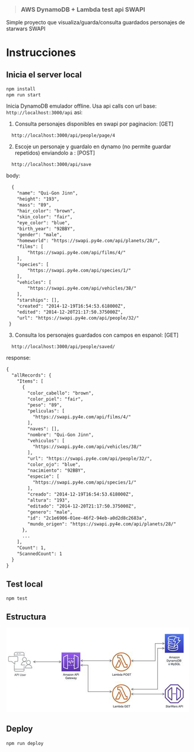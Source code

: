 
> ### AWS DynamoDB + Lambda test api SWAPI 

Simple proyecto que visualiza/guarda/consulta guardados  personajes de starwars SWAPI

# Instrucciones


## Inicia el server local

```
npm install
npm run start
```

Inicia DynamoDB emulador offline. Usa api calls con url base: `http://localhost:3000/api` asi:

1. Consulta personajes disponibles en swapi por paginacion:  [GET]

```
  http://localhost:3000/api/people/page/4
```

2. Escoje un personaje y guardalo en dynamo (no permite guardar repetidos) enviandolo a :  [POST]

```
  http://localhost:3000/api/save

```
  body: 

```
  {
    "name": "Qui-Gon Jinn", 
    "height": "193", 
    "mass": "89", 
    "hair_color": "brown", 
    "skin_color": "fair", 
    "eye_color": "blue", 
    "birth_year": "92BBY", 
    "gender": "male", 
    "homeworld": "https://swapi.py4e.com/api/planets/28/", 
    "films": [
        "https://swapi.py4e.com/api/films/4/"
    ], 
    "species": [
        "https://swapi.py4e.com/api/species/1/"
    ], 
    "vehicles": [
        "https://swapi.py4e.com/api/vehicles/38/"
    ], 
    "starships": [], 
    "created": "2014-12-19T16:54:53.618000Z", 
    "edited": "2014-12-20T21:17:50.375000Z", 
    "url": "https://swapi.py4e.com/api/people/32/"
 }

```
3. Consulta los personajes guardados con campos en espanol: [GET]

```
  http://localhost:3000/api/people/saved/
```

  response:

```
{
  "allRecords": {
    "Items": [
      {
        "color_cabello": "brown",
        "color_piel": "fair",
        "peso": "89",
        "peliculas": [
          "https://swapi.py4e.com/api/films/4/"
        ],
        "naves": [],
        "nombre": "Qui-Gon Jinn",
        "vehiculos": [
          "https://swapi.py4e.com/api/vehicles/38/"
        ],
        "url": "https://swapi.py4e.com/api/people/32/",
        "color_ojo": "blue",
        "nacimiento": "92BBY",
        "especie": [
          "https://swapi.py4e.com/api/species/1/"
        ],
        "creado": "2014-12-19T16:54:53.618000Z",
        "altura": "193",
        "editado": "2014-12-20T21:17:50.375000Z",
        "genero": "male",
        "id": "2c1e6906-01ee-46f2-94eb-a0d2d8c2683a",
        "mundo_origen": "https://swapi.py4e.com/api/planets/28/"
      },
      ...
    ],
    "Count": 1,
    "ScannedCount": 1
  }
}

```



## Test local
```
npm test
```
## Estructura

![diagrama](estructura.png)

## Deploy
```
npm run deploy
```
